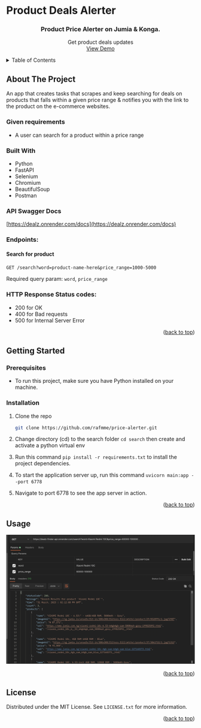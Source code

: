 # Product Deals Alerter

<div align="center">
  <h3 align="center">Product Price Alerter on Jumia &amp; Konga.</h3>

  <p align="center">
    Get product deals updates
    <br />
    <a href="https://dealz.onrender.com">View Demo</a>
  </p>
</div>



<!-- TABLE OF CONTENTS -->
<details>
  <summary>Table of Contents</summary>
  <ol>
    <li>
      <a href="#about-the-project">About The Project</a>
      <ul>
        <li><a href="#endpoints">API Endpoints</a></li>
        <li><a href="#built-with">Built With</a></li>
      </ul>
    </li>
    <li>
      <a href="#getting-started">Getting Started</a>
      <ul>
        <li><a href="#prerequisites">Prerequisites</a></li>
        <li><a href="#installation">Installation</a></li>
      </ul>
    </li>
    <li><a href="#usage">Usage</a></li>
    <li><a href="#license">License</a></li>
  </ol>
</details>



<!-- ABOUT THE PROJECT -->
## About The Project
 An app that creates tasks that scrapes and keep searching for deals on products that falls within a given price range & notifies you with the link to the product on the e-commerce websites.

### Given requirements 
* A user can search for a product within a price range

### Built With
* Python
* FastAPI
* Selenium
* Chromium
* BeautifulSoup
* Postman


### API Swagger Docs
[https://dealz.onrender.com/docs](https://dealz.onrender.com/docs)

  
### Endpoints:

#### Search for product

`GET /search?word=product-name-here&price_range=1000-5000`

Required query param: `word`, `price_range`



### HTTP Response Status codes:

* 200 for OK
* 400 for Bad requests
* 500 for Internal Server Error

<p align="right">(<a href="#readme-top">back to top</a>)</p>


<!-- GETTING STARTED -->
## Getting Started

### Prerequisites

* To run this project, make sure you have Python installed on your machine.

### Installation

1. Clone the repo
   ```sh
   git clone https://github.com/rafmme/price-alerter.git
   ```
2. Change directory (cd) to the search folder ```cd search``` then create and activate a python virtual env 

3. Run this command ```pip install -r requirements.txt``` to install the project dependencies.
4. To start the application server up, run this command ```uvicorn main:app --port 6778```
5. Navigate to port 6778 to see the app server in action.

<p align="right">(<a href="#readme-top">back to top</a>)</p>



<!-- USAGE EXAMPLES -->
## Usage

<div style="text-align:center">
    <img src="./search/img/api.png" />
</div>

<p align="right">(<a href="#readme-top">back to top</a>)</p>

<!-- LICENSE -->
## License

Distributed under the MIT License. See `LICENSE.txt` for more information.

<p align="right">(<a href="#readme-top">back to top</a>)</p>

